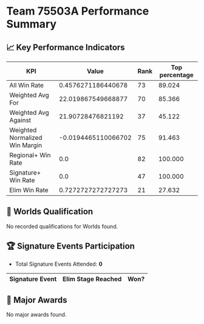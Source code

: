 # Team 75503A Performance Summary

## 📈 Key Performance Indicators
| KPI | Value | Rank | Top percentage |
| --- | ----- | ---- | ----- |
| All Win Rate | 0.4576271186440678 | 73 | 89.024 |
| Weighted Avg For | 22.019867549668877 | 70 | 85.366 |
| Weighted Avg Against | 21.90728476821192 | 37 | 45.122 |
| Weighted Normalized Win Margin | -0.0194465110066702 | 75 | 91.463 |
| Regional+ Win Rate | 0.0 | 82 | 100.000 |
| Signature+ Win Rate | 0.0 | 47 | 100.000 |
| Elim Win Rate | 0.7272727272727273 | 21 | 27.632 |


## 🎯 Worlds Qualification
No recorded qualifications for Worlds found.

## 🏆 Signature Events Participation
- Total Signature Events Attended: **0**

| Signature Event | Elim Stage Reached | Won? |
|:----------------|:-------------------|:----|


## 🥇 Major Awards
No major awards found.
